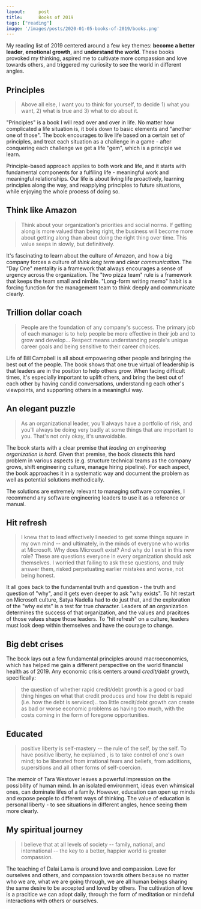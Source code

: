 ```yaml
---
layout:     post
title:      Books of 2019
tags: ["reading"]
image: '/images/posts/2020-01-05-books-of-2019/books.png'
---
```


My reading list of 2019 centered around a few key themes: **become a better leader**, **emotional growth**, and **understand the world**. These books provoked my thinking, aspired me to cultivate more compassion and love towards others, and triggered my curiosity to see the world in different angles.

## Principles
> Above all else, I want you to think for yourself, to decide 1) what you want, 2) what is true and 3) what to do about it.

"Principles" is a book I will read over and over in life. No matter how complicated a life situation is, it boils down to basic elements and "another one of those". The book encourages to live life based on a certain set of principles, and treat each situation as a challenge in a game - after conquering each challenge we get a life "gem", which is a principle we learn.

Principle-based approach applies to both work and life, and it starts with fundamental components for a fulfiling life - meaningful work and meaningful relationships. Our life is about living life proactively, learning principles along the way, and reapplying principles to future situations, while enjoying the whole process of doing so.

## Think like Amazon
> Think about your organization's priorities and social norms. If getting along is more valued than being right, the business will become more about getting along than about doing the right thing over time. This value seeps in slowly, but definitively.

It's fascinating to learn about the culture of Amazon, and how a big company forces a culture of *think long term* and *clear communication*. The "Day One" mentality is a framework that always encourages a sense of urgency across the organization. The "two pizza team" rule is a framework that keeps the team small and nimble. "Long-form writing memo" habit is a forcing function for the management team to think deeply and communicate clearly.

## Trillion dollar coach
> People are the foundation of any company's success. The primary job of each manager is to help people be more effective in their job and to grow and develop... Respect means understanding people's unique career goals and being sensitive to their career choices.

Life of Bill Campbell is all about empowering other people and bringing the best out of the people. The book shows that one true virtual of leadership is that leaders are in the position to help others grow. When facing difficult times, it's especially important to uplift others, and bring the best out of each other by having candid conversations, understanding each other's viewpoints, and supporting others in a meaningful way.


## An elegant puzzle
> As an organizational leader, you'll always have a portfolio of risk, and you'll always be doing very badly at some things that are important to you. That's not only okay, it's unavoidable.

The book starts with a clear premise that *leading an engineering organization is hard*. Given that premise, the book dissects this hard problem in various aspects (e.g. structure technical teams as the company grows, shift engineering culture, manage hiring pipeline). For each aspect, the book approaches it in a systematic way and document the problem as well as potential solutions methodically.

The solutions are extremely relevant to managing software companies, I recommend any software engineering leaders to use it as a reference or manual.

## Hit refresh
> I knew that to lead effectively I needed to get some things square in my own mind -- and ultimately, in the minds of everyone who works at Microsoft. Why does Microsoft exist? And why do I exist in this new role? These are questions everyone in every organization should ask themselves. I worried that failing to ask these questions, and truly answer them, risked perpetuating earlier mistakes and worse, not being honest.

It all goes back to the fundamental truth and question - the truth and question of "why", and it gets even deeper to ask "why exists". To hit restart on Microsoft culture, Satya Nadella had to do just that, and the exploration of the "why exists" is a test for true character. Leaders of an organization determines the success of that organization, and the values and pracitces of those values shape those leaders. To "hit refresh" on a culture, leaders must look deep within themselves and have the courage to change.

## Big debt crises
The book lays out a few fundamental principles around macroeconomics, which has helped me gain a different perspective on the world financial health as of 2019. Any economic crisis centers around *credit/debt* growth, specifically:

> the question of whether rapid credit/debt growth is a good or bad thing hinges on what that credit produces and how the debt is repaid (i.e. how the debt is serviced).. too little credit/debt growth can create as bad or worse economic problems as having too much, with the costs coming in the form of foregone opportunities.

## Educated
> positive liberty is self-mastery -- the rule of the self, by the self. To have positive liberty, he explained , is to take control of one's own mind; to be liberated from irrational fears and beliefs, from additions, supersitions and all other forms of self-coercion.

The memoir of Tara Westover leaves a powerful impression on the possibility of human mind. In an isolated environment, ideas even whimsical ones, can dominate lifes of a family. However, education can open up minds and expose people to different ways of thinking. The value of education is personal liberty - to see situations in different angles, hence seeing them more clearly.

## My spiritual journey
> I believe that at all levels of society -- family, national, and international -- the key to a better, happier world is greater compassion.

The teaching of Dalai Lama is around love and compassion. Love for ourselves and others, and compassion towards others because no matter who we are, what we are going through, we are all human beings sharing the same desire to be accepted and loved by others. The cultivation of love is a pracitice we can adopt daily, through the form of meditation or mindeful interactions with others or ourselves.
